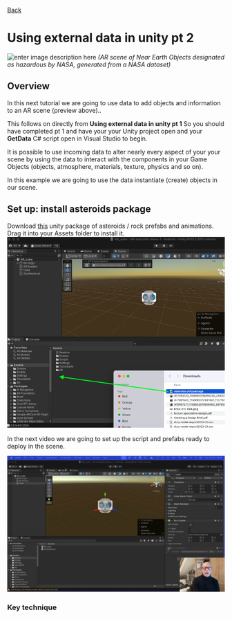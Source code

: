 [Back](https://uwetom.github.io/media-production-worksheets)

# Using external data in unity pt 2

![enter image description here](https://raw.githubusercontent.com/uwetom/media-production-worksheets/refs/heads/master/wk-unity-external-data-2/images/asteroids.gif)
*(AR scene of Near Earth Objects designated as hazardous by NASA, generated from a NASA dataset)*

## Overview
In this next tutorial we are going to use  data to add objects and information to an AR scene (preview above)..

This follows on directly from **Using external data in unity pt 1** So you should have completed pt 1 and have your your Unity project open and your **GetData** C# script open in Visual Studio to begin.

It is possible to use incoming data to alter nearly every aspect of your your scene by using the data to interact with the components in your Game Objects (objects, atmosphere, materials, texture, physics and so on). 

In this example we are going to use the data instantiate (create) objects in our scene.

## Set up: install asteroids package

Download [this](https://github.com/uwetom/media-production-worksheets/raw/refs/heads/master/wk-unity-external-data-2/Asteroids.unitypackage) unity package of asteroids / rock prefabs and animations.
Drag it into your Assets folder to install it.
![enter image description here](https://raw.githubusercontent.com/uwetom/media-production-worksheets/refs/heads/master/wk-unity-external-data-2/images/install-rocks.png)
 
In the next video we are going to set up the script and prefabs ready to deploy in the scene.




[<img src="https://raw.githubusercontent.com/uwetom/media-production-worksheets/refs/heads/master/wk-unity-external-data-2/images/videoframe_4502.png">](http://example.com/)


### Key technique
<!--stackedit_data:
eyJoaXN0b3J5IjpbMjkwNDgxMzIyLDk3ODk0MzMyMCw3MjUyOD
I0MDQsLTg5NDM0Mjc1NCwtMzEwMzY4MjQ4LC04MjYzNTcwMTEs
LTg0Mzk5NTk4Ml19
-->